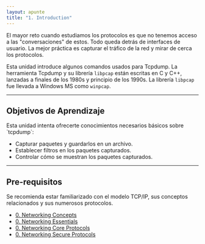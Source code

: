 ```yaml
---
layout: apunte
title: "1. Introduction"
---
```


El mayor reto cuando estudiamos los protocolos es que no tenemos acceso a las "conversaciones" de estos. Todo queda detrás de interfaces de usuario. La mejor práctica es capturar el tráfico de la red y mirar de cerca los protocolos.

Esta unidad introduce algunos comandos usados para Tcpdump. La herramienta Tcpdump y su librería `libpcap` están escritas en C y C++, lanzadas a finales de los 1980s y principio de los 1990s. La librería `libpcap` fue llevada a Windows MS como `winpcap`.

----------------
<h2>Objetivos de Aprendizaje</h2>
Esta unidad intenta ofrecerte conocimientos necesarios básicos sobre `tcpdump`:

- Capturar paquetes y guardarlos en un archivo.
- Establecer filtros en los paquetes capturados.
- Controlar cómo se muestran los paquetes capturados.

-----------------
<h2>Pre-requisitos</h2>
Se recomienda estar familiarizado con el modelo TCP/IP, sus conceptos relacionados y sus numerosos protocolos.

- [0. Networking Concepts](/apuntes/thm/2-cyber-security-101/5-networking/1-networking-concepts/0-networking-concepts/)
- [0. Networking Essentials](/apuntes/thm/2-cyber-security-101/5-networking/2-networking-essentials/0-networking-essentials/)
- [0. Networking Core Protocols](/apuntes/thm/2-cyber-security-101/5-networking/3-networking-core-protocols/0-networking-core-protocols/)
- [0. Networking Secure Protocols](/apuntes/thm/2-cyber-security-101/5-networking/4-networking-secure-protocols/0-networking-secure-protocols/)

